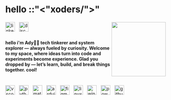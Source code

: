 <h1 align="left">hello ::"<"xoders/">"</h1>

###

<img align="right" height="170" src="https://media.giphy.com/media/v1.Y2lkPWVjZjA1ZTQ3NzMwaHN0NHM1c3NvdGN6Zmo2N3JyODhiM3V6NW9mMjV2NTQ2OWF3ZCZlcD12MV9naWZzX3NlYXJjaCZjdD1n/sCrvt8OKrEwWYoMMQi/giphy.gif"  />

###

<div align="left">
  <img src="https://img.shields.io/badge/LinkedIn-0A66C2?logo=linkedin&logoColor=white&style=for-the-badge" height="30" alt="linkedin logo"  />
  <img width="5" />
  <img src="https://img.shields.io/badge/Discord-5865F2?logo=discord&logoColor=white&style=for-the-badge" height="30" alt="discord logo"  />
</div>

###

<h4 align="left">hello i'm Ady🚀✨
tech tinkerer and system explorer — always fueled by curiosity. Welcome to my space, where ideas turn into code and experiments become experience. Glad you dropped by — let’s learn, build, and break things together. cool!</h4>

###

<br clear="both">

<div align="left">
  <img src="https://skillicons.dev/icons?i=vscode" height="30" alt="vscode logo"  />
  <img width="5" />
  <img src="https://skillicons.dev/icons?i=py" height="30" alt="python logo"  />
  <img width="5" />
  <img src="https://skillicons.dev/icons?i=matlab" height="30" alt="matlab logo"  />
  <img width="5" />
  <img src="https://skillicons.dev/icons?i=arduino" height="30" alt="arduino logo"  />
  <img width="5" />
  <img src="https://skillicons.dev/icons?i=figma" height="30" alt="figma logo"  />
  <img width="5" />
  <img src="https://skillicons.dev/icons?i=linux" height="30" alt="linux logo"  />
  <img width="5" />
  <img src="https://cdn.jsdelivr.net/gh/devicons/devicon/icons/windows8/windows8-original.svg" height="30" alt="windows8 logo"  />
  <img width="5" />
  <img src="https://skillicons.dev/icons?i=powershell" height="30" alt="powershell logo"  />
  <img width="5" />
  <img src="https://skillicons.dev/icons?i=github" height="30" alt="github logo"  />
</div>

###
